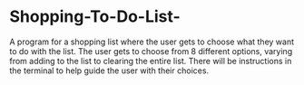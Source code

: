 # Shopping-To-Do-List-

A program for a shopping list where the user gets to choose what they want to do with the list. The user gets to choose from 8 different options, varying from adding to the list to clearing the entire list. There will be instructions in the terminal to help guide the user with their choices.
